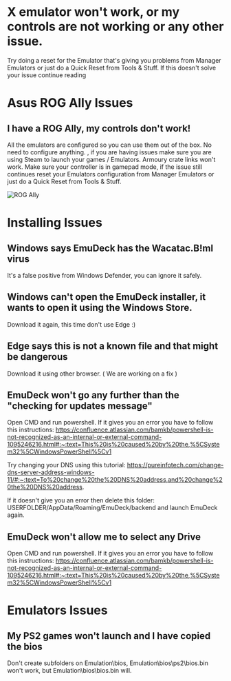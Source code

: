 # X emulator won't work, or my controls are not working or any other issue.
Try doing a reset for the Emulator that's giving you problems from Manager Emulators or just do a Quick Reset from Tools & Stuff. If this doesn't solve your issue continue reading

# Asus ROG Ally Issues

## I have a ROG Ally, my controls don't work!
All the emulators are configured so you can use them out of the box. No need to configure anything. , if you are having issues make sure you are using Steam to launch your games / Emulators. Armoury crate links won't work. Make sure your controller is in gamepad mode, if the issue still continues reset your Emulators configuration from Manager Emulators or just do a Quick Reset from Tools & Stuff.

<img src="https://c10.patreonusercontent.com/4/patreon-media/p/post/84635205/968f05dbc5fb4f00a9b0821ab41ec46c/eyJ3Ijo2MjB9/1.png?token-time=1688169600&token-hash=88Hilf6SqVWkrCQSHz0Mi0U1IvnAKhPXlStyqzCFFPk%3D" alt="ROG Ally"/>

# Installing Issues
## Windows says EmuDeck has the Wacatac.B!ml virus
It's a false positive from Windows Defender, you can ignore it safely.

## Windows can't open the EmuDeck installer, it wants to open it using the Windows Store.
Download it again, this time don't use Edge :)

## Edge says this is not a known file and that might be dangerous
Download it using other browser. ( We are working on a fix )

## EmuDeck won't go any further than the "checking for updates message"
Open CMD and run powershell. If it gives you an error you have to follow this instructions: https://confluence.atlassian.com/bamkb/powershell-is-not-recognized-as-an-internal-or-external-command-1095246216.html#:~:text=This%20is%20caused%20by%20the,%5CSystem32%5CWindowsPowerShell%5Cv1

Try changing your DNS using this tutorial: https://pureinfotech.com/change-dns-server-address-windows-11/#:~:text=To%20change%20the%20DNS%20address,and%20change%20the%20DNS%20address.

If it doesn't give you an error then delete this folder: USERFOLDER/AppData/Roaming/EmuDeck/backend and launch EmuDeck again.

## EmuDeck won't allow me to select any Drive
Open CMD and run powershell. If it gives you an error you have to follow this instructions: https://confluence.atlassian.com/bamkb/powershell-is-not-recognized-as-an-internal-or-external-command-1095246216.html#:~:text=This%20is%20caused%20by%20the,%5CSystem32%5CWindowsPowerShell%5Cv1

# Emulators Issues


## My PS2 games won't launch and I have copied the bios

Don't create subfolders on Emulation\bios, Emulation\bios\ps2\bios.bin won't work, but Emulation\bios\bios.bin will.